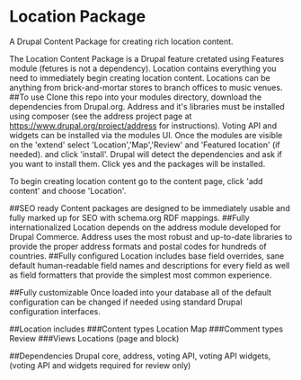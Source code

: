 # Location Package
A Drupal Content Package for creating rich location content.

The Location Content Package is a Drupal feature cretated using Features module (fetures is not a dependency). Location contains everything you need to immediately begin creating location content. Locations can be anything from brick-and-mortar stores to branch offices to music venues.
##To use
Clone this repo into your modules directory, download the dependencies from Drupal.org. Address and it's libraries must be installed using composer (see the address project page at https://www.drupal.org/project/address for instructions). Voting API and widgets can be installed via the modules UI. Once the modules are visible on the 'extend' select 'Location','Map','Review' and 'Featured location' (if needed). and click 'install'. Drupal will detect the dependencies and ask if you want to install them. Click yes and the packages will be installed. 

To begin creating location content go to the content page, click 'add content' and choose 'Location'.

##SEO ready
Content packages are designed to be immediately usable and fully marked up for SEO with schema.org RDF mappings. 
##Fully internationalized
Location depends on the address module developed for Drupal Commerce. Address uses the most robust and up-to-date libraries to provide the proper address formats and postal codes for hundreds of countries.
##Fully configured
Location includes base field overrides, sane default human-readable field names and descriptions for every field as well as field formatters that provide the simplest most common experience. 

##Fully customizable
Once loaded into your database all of the default configuration can be changed if needed using standard Drupal configuration interfaces.

##Location includes 
###Content types
  Location
  Map
###Comment types
  Review
###Views
  Locations (page and block)
  
##Dependencies
Drupal core, address, voting API, voting API widgets, (voting API and widgets required for review only)







